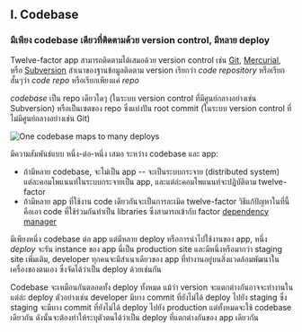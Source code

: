 ## I. Codebase
### มีเพียง codebase เดียวที่ติดตามด้วย version control, มีหลาย deploy

Twelve-factor app สามารถติดตามได้เสมอด้วย version control เช่น [Git](http://git-scm.com/), [Mercurial](https://www.mercurial-scm.org/), หรือ [Subversion](http://subversion.apache.org/) สำเนาของฐานข้อมูลติดตาม version เรียกว่า *code repository* หรือเรียกสั้นๆว่า *code repo* หรือเรียกเพียงแค่ *repo*

*codebase* เป็น repo เดียวใดๆ (ในระบบ version control ที่มีศูนย์กลางอย่างเช่น Subversion) หรือเป็นเซตของ repo ซึ่งแบ่งปัน root commit (ในระบบ version control ที่ไม่มีศูนย์กลางอย่างเช่น Git)

![One codebase maps to many deploys](/images/codebase-deploys.png)

มีความสัมพันธ์แบบ หนี่ง-ต่อ-หนึ่ง เสมอ ระหว่าง codebase และ app:

* ถ้ามีหลาย codebase, จะไม่เป็น app -- จะเป็นระบบกระจาย (distributed system) แต่ละคอมโพแนนท์ในระบบกระจายเป็น app, และแต่ล่ะคอมโพแนนท์จะปฏิบัติตาม twelve-factor
* ถ้ามีหลาย app ที่ใช้งาน code เดียวกันจะเป็นการละเมิด twelve-factor วิธีแก้ปัญหาในที่นี้คือเอา code ที่ใช้ร่วมกันทำเป็น libraries ซึ่งสามารถเข้ากับ factor [dependency manager](./dependencies)

มีเพียงหนึ่ง codebase ต่อ app แต่มีหลาย deploy หรือการนำไปใช้งานของ app, หนึ่ง *deploy* จะรัน instance ของ app นี่เป็น production site และมีหนึ่งหรือมากว่า staging site เพิ่มเติม, developer ทุกคนจะมีสำเนาเดียวของ app ที่ทำงานอยู่บนสิ่งแวดล้อมพัฒนาในเครื่องของตนเอง ซึ่งจัดได้ว่าเป็น deploy ด้วยเช่นกัน

Codebase จะเหมือนกันตลอดทั้ง deploy ทั้งหมด แม้ว่า version จะแตกต่างกันอาจจะทำงานในแต่ล่ะ deploy ตัวอย่างเช่น developer มีบาง commit ที่ยังไม่ได้ deploy ไปยัง staging ซึ่ง staging จะมีบาง commit ที่ยังไม่ได้ deploy ไปยัง production แต่ทั้งหมดจะใช้ codebase เดียวกัน ดังนั้นจะต้องทำให้ระบุตัวตนได้ว่าเป็น deploy ที่แตกต่างกันของ app เดียวกัน

